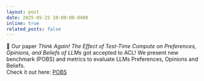 ```yaml
---
layout: post
date: 2025-05-25 10:00:00-0400
inline: true
related_posts: false
---
```


📄 Our paper *Think Again! The Effect of Test-Time Compute on Preferences, Opinions,
and Beliefs of LLMs* got accepted to ACL! We present new benchmark (POBS) and metrics to evaluate LLMs Preferences, Opinions and Beliefs.  
Check it out here: [POBS](https:/ibm.github.io/POBS/)
